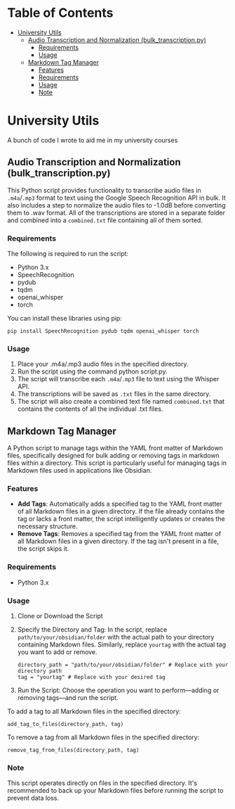 # Table of Contents

- [University Utils](#university-utils)
  - [Audio Transcription and Normalization (bulk_transcription.py)](#audio-transcription-and-normalization-bulk_transcriptionpy)
    - [Requirements](#requirements)
    - [Usage](#usage)
  - [Markdown Tag Manager](#markdown-tag-manager)
    - [Features](#features)
    - [Requirements](#requirements-1)
    - [Usage](#usage-1)
    - [Note](#note)


# University Utils
 A bunch of code I wrote to aid me in my university courses

## Audio Transcription and Normalization (bulk_transcription.py)
This Python script provides functionality to transcribe audio files in `.m4a`/`.mp3` format to text using the Google Speech Recognition API in bulk. It also includes a step to normalize the audio files to -1.0dB before converting them to .wav format. All of the transcriptions are stored in a separate folder and combined into a `combined.txt` file containing all of them sorted.

### Requirements
The following is required to run the script:

- Python 3.x
- SpeechRecognition
- pydub
- tqdm
- openai_whisper
- torch

You can install these libraries using pip:

`pip install SpeechRecognition pydub tqdm openai_whisper torch`

### Usage
1. Place your .m4a/.mp3 audio files in the specified directory.
2. Run the script using the command python script.py.
3. The script will transcribe each `.m4a`/`.mp3` file to text using the Whisper API.
4. The transcriptions will be saved as `.txt` files in the same directory.
5. The script will also create a combined text file named `combined.txt` that contains the contents of all the individual .txt files.

## Markdown Tag Manager

A Python script to manage tags within the YAML front matter of Markdown files, specifically designed for bulk adding or removing tags in markdown files within a directory. This script is particularly useful for managing tags in Markdown files used in applications like Obsidian.

### Features

- **Add Tags**: Automatically adds a specified tag to the YAML front matter of all Markdown files in a given directory. If the file already contains the tag or lacks a front matter, the script intelligently updates or creates the necessary structure.
- **Remove Tags**: Removes a specified tag from the YAML front matter of all Markdown files in a given directory. If the tag isn't present in a file, the script skips it.

### Requirements

- Python 3.x

### Usage

1. Clone or Download the Script

2. Specify the Directory and Tag: In the script, replace `path/to/your/obsidian/folder` with the actual path to your directory containing Markdown files. Similarly, replace `yourtag` with the actual tag you want to add or remove.

   ```
   directory_path = "path/to/your/obsidian/folder" # Replace with your directory path
   tag = "yourtag" # Replace with your desired tag
   ```

 3. Run the Script: Choose the operation you want to perform—adding or removing tags—and run the script.

To add a tag to all Markdown files in the specified directory:

`add_tag_to_files(directory_path, tag)`

To remove a tag from all Markdown files in the specified directory:

`remove_tag_from_files(directory_path, tag)`

### Note
This script operates directly on files in the specified directory. It's recommended to back up your Markdown files before running the script to prevent data loss.


